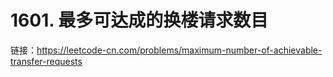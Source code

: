 # 1601. 最多可达成的换楼请求数目

链接：https://leetcode-cn.com/problems/maximum-number-of-achievable-transfer-requests
